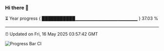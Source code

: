 ### Hi there 👋

⏳ Year progress { ███████████▁▁▁▁▁▁▁▁▁▁▁▁▁▁▁▁▁▁▁ } 37.03 %

---

⏰ Updated on Fri, 16 May 2025 03:57:42 GMT

![Progress Bar CI](https://github.com/IshwaranRudhara/GIT-ACTION/workflows/Progress%20Bar%20CI/badge.svg)
